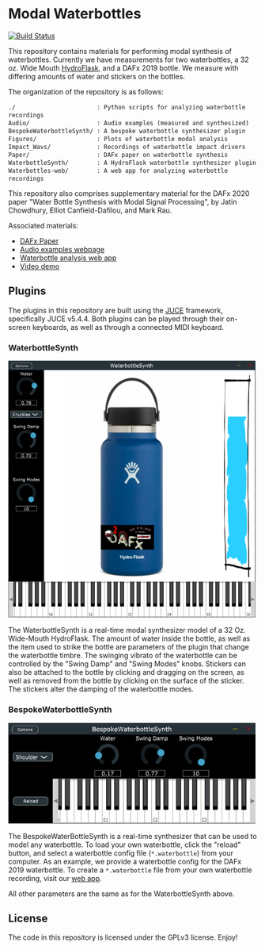 # Modal Waterbottles

[![Build Status](https://travis-ci.com/jatinchowdhury18/modal-waterbottles.svg?token=Ub9niJrqG1Br1qaaxp7E&branch=master)](https://travis-ci.com/jatinchowdhury18/modal-waterbottles)

This repository contains materials for performing modal synthesis of 
waterbottles. Currently we have measurements for two waterbottles,
a 32 oz. Wide Mouth [HydroFlask](https://www.hydroflask.com/32-oz-wide-mouth/color,cobalt,a,92,o,53), and a DAFx 2019 bottle.
We measure with differing amounts of water and stickers on the bottles.

The organization of the repository is as follows:

    ./                       : Python scripts for analyzing waterbottle recordings
    Audio/                   : Audio examples (measured and synthesized)
    BespokeWaterbottleSynth/ : A bespoke waterbottle synthesizer plugin
    Figures/                 : Plots of waterbottle modal analysis
    Impact_Wavs/             : Recordings of waterbottle impact drivers
    Paper/                   : DAFx paper on waterbottle synthesis
    WaterbottleSynth/        : A HydroFlask waterbottle synthesizer plugin
    Waterbottles-web/        : A web app for analyzing waterbottle recordings

This repository also comprises supplementary material for the DAFx 2020
paper "Water Bottle Synthesis with Modal Signal Processing", by Jatin
Chowdhury, Elliot Canfield-Dafilou, and Mark Rau.

Associated materials:
- [DAFx Paper](https://ccrma.stanford.edu/~jatin/papers/modal_waterbottles.pdf)
- [Audio examples webpage](https://ccrma.stanford.edu/~jatin/Waterbottles/)
- [Waterbottle analysis web app](http://ccrmawaterbottles.pythonanywhere.com/)
- [Video demo](https://youtu.be/MwhBluJqePE)

## Plugins

The plugins in this repository are built using the
[JUCE](https://github.com/WeAreROLI/JUCE) framework, specifically JUCE
v5.4.4. Both plugins can be played through their on-screen keyboards,
as well as through a connected MIDI keyboard.

### WaterbottleSynth

<img src="https://raw.githubusercontent.com/jatinchowdhury18/modal-waterbottles/master/Figures/WaterbottleSynthPlugin.PNG" alt="Pic" width="500">

The WaterbottleSynth is a real-time modal synthesizer model of a 32 Oz.
Wide-Mouth HydroFlask. The amount of water inside the bottle, as well as
the item used to strike the bottle are parameters of the plugin that
change the waterbottle timbre. The swinging vibrato of the waterbottle
can be controlled by the "Swing Damp" and "Swing Modes" knobs. Stickers 
can also be attached to the bottle by clicking and dragging on the screen, 
as well as removed from the bottle by clicking on the surface of the 
sticker. The stickers alter the damping of the waterbottle modes.

### BespokeWaterbottleSynth

<img src="https://raw.githubusercontent.com/jatinchowdhury18/modal-waterbottles/master/Figures/BespokeWaterbottleSynthPlugin.PNG" alt="Pic" width="500">

The BespokeWaterBottleSynth is a real-time synthesizer that can be used
to model any waterbottle. To load your own waterbottle, click the "reload"
button, and select a waterbottle config file (`*.waterbottle`) from your 
computer. As an example, we provide a waterbottle config for the DAFx 2019
waterbottle. To create a `*.waterbottle` file from your own waterbottle 
recording, visit our [web app](ccrmawaterbottles.pythonanywhere.com).

All other parameters are the same as for the WaterbottleSynth above.

## License

The code in this repository is licensed under the GPLv3 license. Enjoy!
